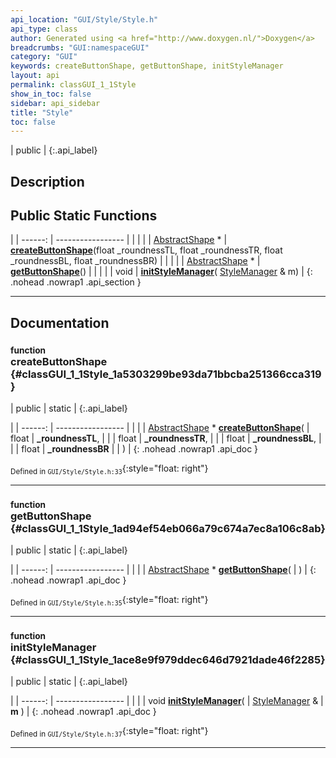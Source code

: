 ```yaml
---
api_location: "GUI/Style/Style.h"
api_type: class
author: Generated using <a href="http://www.doxygen.nl/">Doxygen</a>
breadcrumbs: "GUI:namespaceGUI"
category: "GUI"
keywords: createButtonShape, getButtonShape, initStyleManager
layout: api
permalink: classGUI_1_1Style
show_in_toc: false
sidebar: api_sidebar
title: "Style"
toc: false
---
```


| public |
{:.api_label}

## Description





## Public Static Functions

|
| ------: | ----------------- |
|  | |
| [AbstractShape](classGUI_1_1AbstractShape) * | **[createButtonShape](#classGUI_1_1Style_1a5303299be93da71bbcba251366cca319)**(float _roundnessTL, float _roundnessTR, float _roundnessBL, float _roundnessBR) |
|  | |
| [AbstractShape](classGUI_1_1AbstractShape) * | **[getButtonShape](#classGUI_1_1Style_1ad94ef54eb066a79c674a7ec8a106c8ab)**() |
|  | |
| void | **[initStyleManager](#classGUI_1_1Style_1ace8e9f979ddec646d7921dade46f2285)**( [StyleManager](classGUI_1_1StyleManager) & m) |
{: .nohead .nowrap1 .api_section }


-------------------------------------------------------------------

## Documentation

### <small>function</small><br/> createButtonShape {#classGUI_1_1Style_1a5303299be93da71bbcba251366cca319}

| public | static |
{:.api_label}

|
| ------: | ----------------- |
|  |
| [AbstractShape](classGUI_1_1AbstractShape) * **[createButtonShape](#classGUI_1_1Style_1a5303299be93da71bbcba251366cca319)**( | float | **_roundnessTL**, |
| | float | **_roundnessTR**, |
| | float | **_roundnessBL**, |
| | float | **_roundnessBR** |
|   ) |
{: .nohead .nowrap1 .api_doc }





<sub>Defined in `GUI/Style/Style.h:33`</sub>{:style="float: right"}

-------------------------------------------------------------------

### <small>function</small><br/> getButtonShape {#classGUI_1_1Style_1ad94ef54eb066a79c674a7ec8a106c8ab}

| public | static |
{:.api_label}

|
| ------: | ----------------- |
|  |
| [AbstractShape](classGUI_1_1AbstractShape) * **[getButtonShape](#classGUI_1_1Style_1ad94ef54eb066a79c674a7ec8a106c8ab)**( |  ) |
{: .nohead .nowrap1 .api_doc }





<sub>Defined in `GUI/Style/Style.h:35`</sub>{:style="float: right"}

-------------------------------------------------------------------

### <small>function</small><br/> initStyleManager {#classGUI_1_1Style_1ace8e9f979ddec646d7921dade46f2285}

| public | static |
{:.api_label}

|
| ------: | ----------------- |
|  |
| void **[initStyleManager](#classGUI_1_1Style_1ace8e9f979ddec646d7921dade46f2285)**( |  [StyleManager](classGUI_1_1StyleManager) & | **m** ) |
{: .nohead .nowrap1 .api_doc }





<sub>Defined in `GUI/Style/Style.h:37`</sub>{:style="float: right"}

-------------------------------------------------------------------

